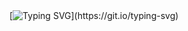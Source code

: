 
<br>
<br> 

[![Typing SVG](https://readme-typing-svg.herokuapp.com?font=Fira+Code&weight=1000&size=45&duration=4000&pause=1000&color=fff&center=true&vCenter=true&random=false&width=1000&lines=Hello%2C+my+name's+Lethícia;I'm+18+years+old;I'm+a+Student+FullStack+Developer;I'm+from+Brazil;)](https://git.io/typing-svg)

<br>
<br>
